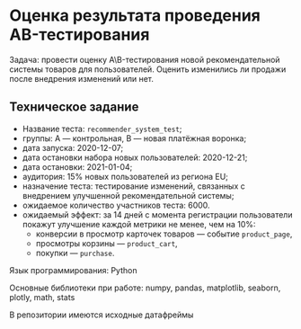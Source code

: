 # Оценка результата проведения AB-тестирования

Задача: провести оценку A\B-тестирования новой рекомендательной системы товаров для пользователей. Оценить изменились ли продажи после внедрения изменений или нет.

## Техническое задание
- Название теста: `recommender_system_test`;
- группы: А — контрольная, B — новая платёжная воронка;
- дата запуска: 2020-12-07;
- дата остановки набора новых пользователей: 2020-12-21;
- дата остановки: 2021-01-04;
- аудитория: 15% новых пользователей из региона EU;
- назначение теста: тестирование изменений, связанных с внедрением улучшенной рекомендательной системы;
- ожидаемое количество участников теста: 6000.
- ожидаемый эффект: за 14 дней с момента регистрации пользователи покажут улучшение каждой метрики не менее, чем на 10%:
    - конверсии в просмотр карточек товаров — событие `product_page`,
    - просмотры корзины — `product_cart`,
    - покупки — `purchase`.

Язык программирования: Python

Основные библиотеки при работе: numpy, pandas, matplotlib, seaborn, plotly, math, stats

В репозитории имеются исходные датафреймы
